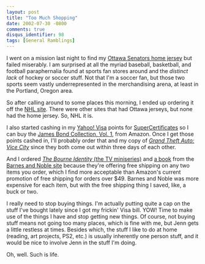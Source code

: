 ```yaml
---
layout: post
title: "Too Much Shopping"
date: 2002-07-30 -0800
comments: true
disqus_identifier: 98
tags: [General Ramblings]
---
```

I went on a mission last night to find my [Ottawa Senators home
jersey](http://shop.nhl.com/itmModelList.asp?s={2652B09B-A8F3-4F79-AE65-C35B857C07D3}&l=1&a=10088&c=8036&sf=2&cnl=3&i=10279)
but failed miserably. I am surprised at all the myriad baseball,
basketball, and football paraphernalia found at sports fan stores around
and the *distinct lack* of hockey or soccer stuff. Not that I'm a soccer
fan, but those two sports seem vastly underrepresented in the
merchandising arena, at least in the Portland, Oregon area.
 
 So after calling around to some places this morning, I ended up
ordering it off the [NHL site](http://www.nhl.com). There were other
sites that had Ottawa jerseys, but none had the home jersey. So, NHL it
is.
 
 I also started cashing in my [Yahoo! Visa](http://visa.yahoo.com)
points for [SuperCertificates](http://www.giftcertificates.com) so I can
buy the [James Bond Collection, Vol.
1](http://www.amazon.com/exec/obidos/ASIN/B00006BH8G/mhsvortex), from
Amazon. Once I get those points cashed in, I'll probably order that and
my copy of [*Grand Theft Auto: Vice
City*](http://www.amazon.com/exec/obidos/ASIN/B0000696CZ/mhsvortex)
since they both come out within three days of each other.
 
 And I ordered [*The Bourne Identity* (the TV
miniseries)](http://www.amazon.com/exec/obidos/ASIN/B00006AG8D/mhsvortex)
and [a
book](http://www.amazon.com/exec/obidos/ASIN/0552999067/mhsvortex) from
the [Barnes and Noble site](http://www.bn.com) because they're offering
free shipping on any two items you order, which I find more acceptable
than Amazon's current promotion of free shipping for orders over \$49.
Barnes and Noble was more expensive for each item, but with the free
shipping thing I saved, like, a buck or two.
 
 I really need to stop buying things. I'm actually putting quite a cap
on the stuff I've bought lately since I got my frickin' Visa bill. YOW!
Time to make use of the things I have and stop getting new things. Of
course, not buying stuff means not going too many places, which is fine
with me, but Jenn gets a little restless at times. Besides which, the
stuff I like to do at home (reading, art projects, PS2, etc.) is usually
inherently one person stuff, and it would be nice to involve Jenn in the
stuff I'm doing.
 
 Oh, well. Such is life.
